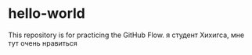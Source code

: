 # hello-world
This repository is for practicing the GitHub Flow.
я студент Хихигса, мне тут очень нравиться
